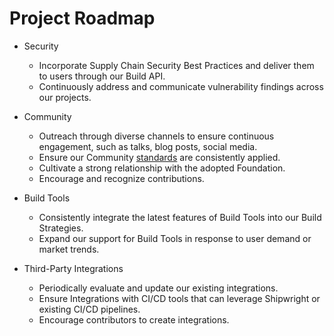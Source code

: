 <!--
Copyright The Shipwright Contributors

SPDX-License-Identifier: Apache-2.0
-->

# Project Roadmap

- Security
  - Incorporate Supply Chain Security Best Practices and deliver them to users through our Build API.
  - Continuously address and communicate vulnerability findings across our projects.

- Community
  - Outreach through diverse channels to ensure continuous engagement, such as talks, blog posts, social media.
  - Ensure our Community [standards](https://github.com/shipwright-io/.github/blob/main/CODE_OF_CONDUCT.md#our-standards) are consistently applied.
  - Cultivate a strong relationship with the adopted Foundation.
  - Encourage and recognize contributions.

- Build Tools
  - Consistently integrate the latest features of Build Tools into our Build Strategies.
  - Expand our support for Build Tools in response to user demand or market trends.

- Third-Party Integrations
  - Periodically evaluate and update our existing integrations.
  - Ensure Integrations with CI/CD tools that can leverage Shipwright or existing CI/CD pipelines.
  - Encourage contributors to create integrations.